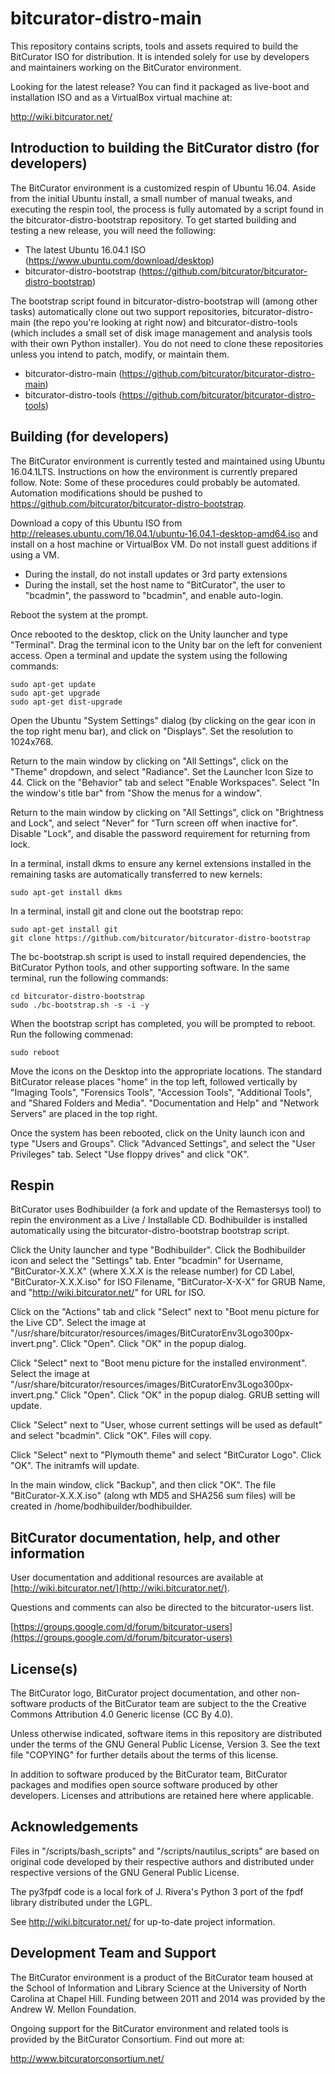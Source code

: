 # bitcurator-distro-main

This repository contains scripts, tools and assets required to build the BitCurator ISO for distribution. It is intended solely for use by developers and maintainers working on the BitCurator environment. 

Looking for the latest release? You can find it packaged as live-boot and installation ISO and as a VirtualBox virtual machine at:

  http://wiki.bitcurator.net/

## Introduction to building the BitCurator distro (for developers)

The BitCurator environment is a customized respin of Ubuntu 16.04. Aside from the initial Ubuntu install, a small number of manual tweaks, and executing the respin tool, the process is fully automated by a script found in the bitcurator-distro-bootstrap repository. To get started building and testing a new release, you will need the following:

- The latest Ubuntu 16.04.1 ISO (https://www.ubuntu.com/download/desktop)
- bitcurator-distro-bootstrap (https://github.com/bitcurator/bitcurator-distro-bootstrap)

The bootstrap script found in bitcurator-distro-bootstrap will (among other tasks) automatically clone out two support repositories, bitcurator-distro-main (the repo you're looking at right now) and bitcurator-distro-tools (which includes a small set of disk image management and analysis tools with their own Python installer). You do not need to clone these repositories unless you intend to patch, modify, or maintain them.

- bitcurator-distro-main (https://github.com/bitcurator/bitcurator-distro-main)
- bitcurator-distro-tools (https://github.com/bitcurator/bitcurator-distro-tools)

## Building (for developers)

The BitCurator environment is currently tested and maintained using Ubuntu 16.04.1LTS. Instructions on how the environment is currently prepared follow. Note: Some of these procedures could probably be automated. Automation modifications should be pushed to https://github.com/bitcurator/bitcurator-distro-bootstrap.

Download a copy of this Ubuntu ISO from http://releases.ubuntu.com/16.04.1/ubuntu-16.04.1-desktop-amd64.iso and install on a host machine or VirtualBox VM. Do not install guest additions if using a VM.
- During the install, do not install updates or 3rd party extensions
- During the install, set the host name to "BitCurator", the user to "bcadmin", the password to "bcadmin", and enable auto-login.

Reboot the system at the prompt.

Once rebooted to the desktop, click on the Unity launcher and type "Terminal". Drag the terminal icon to the Unity bar on the left for convenient access. Open a terminal and update the system using the following commands:

```shell
sudo apt-get update
sudo apt-get upgrade
sudo apt-get dist-upgrade
```

Open the Ubuntu "System Settings" dialog (by clicking on the gear icon in the top right menu bar), and click on "Displays". Set the resolution to 1024x768. 

Return to the main window by clicking on "All Settings", click on the "Theme" dropdown, and select "Radiance". Set the Launcher Icon Size to 44. Click on the "Behavior" tab and select "Enable Workspaces". Select "In the window's title bar" from "Show the menus for a window". 

Return to the main window by clicking on "All Settings", click on "Brightness and Lock", and select "Never" for "Turn screen off when inactive for". Disable "Lock", and disable the password requirement for returning from lock.

In a terminal, install dkms to ensure any kernel extensions installed in the remaining tasks are automatically transferred to new kernels:

```shell
sudo apt-get install dkms
```

In a terminal, install git and clone out the bootstrap repo:

```shell
sudo apt-get install git
git clone https://github.com/bitcurator/bitcurator-distro-bootstrap
```

The bc-bootstrap.sh script is used to install required dependencies, the BitCurator Python tools, and other supporting software. In the same terminal, run the following commands:

```shell
cd bitcurator-distro-bootstrap
sudo ./bc-bootstrap.sh -s -i -y
```

When the bootstrap script has completed, you will be prompted to reboot. Run the following commenad:

```shell
sudo reboot
```

Move the icons on the Desktop into the appropriate locations. The standard BitCurator release places "home" in the top left, followed vertically by "Imaging Tools", "Forensics Tools", "Accession Tools", "Additional Tools", and "Shared Folders and Media". "Documentation and Help" and "Network Servers" are placed in the top right.

Once the system has been rebooted, click on the Unity launch icon and type "Users and Groups". Click "Advanced Settings", and select the "User Privileges" tab. Select "Use floppy drives" and click "OK".

## Respin

BitCurator uses Bodhibuilder (a fork and update of the Remastersys tool) to repin the environment as a Live / Installable CD. Bodhibuilder is installed automatically using the bitcurator-distro-bootstrap bootstrap script.

Click the Unity launcher and type "Bodhibuilder". Click the Bodhibuilder icon and select the "Settings" tab. Enter "bcadmin" for Username, "BitCurator-X.X.X" (where X.X.X is the release number) for CD Label, "BitCurator-X.X.X.iso" for ISO Filename, "BitCurator-X-X-X" for GRUB Name, and "http://wiki.bitcurator.net/" for URL for ISO.

Click on the "Actions" tab and click "Select" next to "Boot menu picture for the Live CD". Select the image at "/usr/share/bitcurator/resources/images/BitCuratorEnv3Logo300px-invert.png". Click "Open". Click "OK" in the popup dialog.

Click "Select" next to "Boot menu picture for the installed environment". Select the image at "/usr/share/bitcurator/resources/images/BitCuratorEnv3Logo300px-invert.png." Click "Open". Click "OK" in the popup dialog. GRUB setting will update.

Click "Select" next to "User, whose current settings will be used as default" and select "bcadmin". Click "OK". Files will copy.

Click "Select" next to "Plymouth theme" and select "BitCurator Logo". Click "OK". The initramfs will update.

In the main window, click "Backup", and then click "OK". The file "BitCurator-X.X.X.iso" (along wth MD5 and SHA256 sum files) will be created in /home/bodhibuilder/bodhibuilder.

## BitCurator documentation, help, and other information

User documentation and additional resources are available at
[http://wiki.bitcurator.net/](http://wiki.bitcurator.net/).

Questions and comments can also be directed to the bitcurator-users list.

[https://groups.google.com/d/forum/bitcurator-users](https://groups.google.com/d/forum/bitcurator-users)

## License(s)

The BitCurator logo, BitCurator project documentation, and other non-software products of the BitCurator team are subject to the the Creative Commons Attribution 4.0 Generic license (CC By 4.0).

Unless otherwise indicated, software items in this repository are distributed under the terms of the GNU General Public License, Version 3. See the text file "COPYING" for further details about the terms of this license.

In addition to software produced by the BitCurator team, BitCurator packages and modifies open source software produced by other developers. Licenses and attributions are retained here where applicable.

## Acknowledgements

Files in "/scripts/bash_scripts" and "/scripts/nautilus_scripts" are based on original code developed by their respective authors and distributed under respective versions of the GNU General Public License.

The py3fpdf code is a local fork of J. Rivera's Python 3 port of the fpdf library distributed under the LGPL.

See http://wiki.bitcurator.net/ for up-to-date project information.


## Development Team and Support

The BitCurator environment is a product of the BitCurator team housed at the School of Information and Library Science at the University of North Carolina at Chapel Hill. Funding between 2011 and 2014 was provided by the Andrew W. Mellon Foundation.

Ongoing support for the BitCurator environment and related tools is provided by the BitCurator Consortium. Find out more at:

http://www.bitcuratorconsortium.net/

